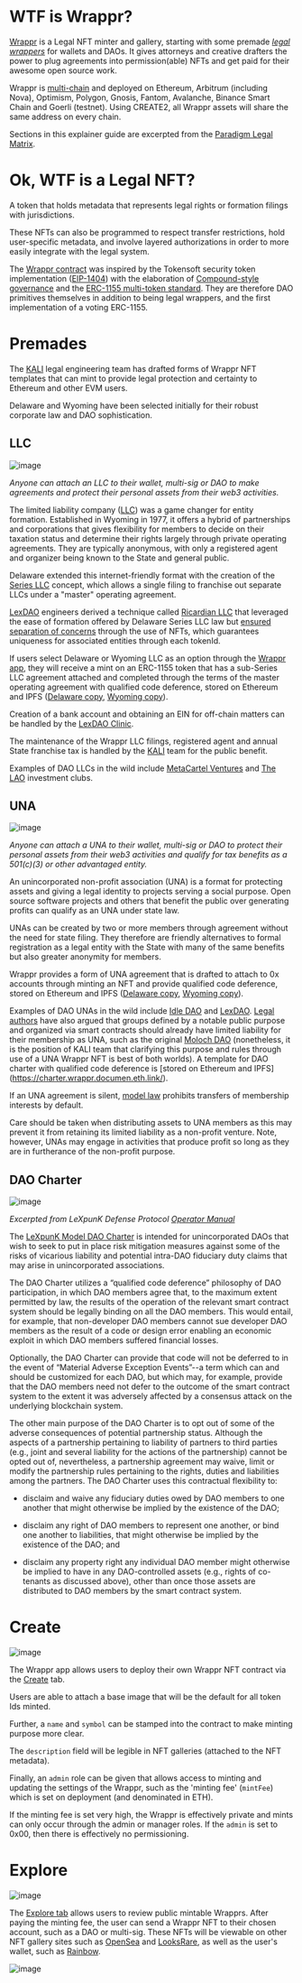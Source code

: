 # WTF is Wrappr?

[Wrappr](https://app.wrappr.wtf/) is a Legal NFT minter and gallery, starting with some premade *[legal wrappers](https://www.paradigm.xyz/2022/06/legal-options-for-daos)* for wallets and DAOs. It gives attorneys and creative drafters the power to plug agreements into permission(able) NFTs and get paid for their awesome open source work.

Wrappr is [multi-chain](https://github.com/kalidao/wrappr-ui/blob/main/src/constants/deployments.ts) and deployed on Ethereum, Arbitrum (including Nova), Optimism, Polygon, Gnosis, Fantom, Avalanche, Binance Smart Chain and Goerli (testnet). Using CREATE2, all Wrappr assets will share the same address on every chain.

Sections in this explainer guide are excerpted from the [Paradigm Legal Matrix](https://daos.paradigm.xyz/).

# Ok, WTF is a Legal NFT?

A token that holds metadata that represents legal rights or formation filings with jurisdictions. 

These NFTs can also be programmed to respect transfer restrictions, hold user-specific metadata, and involve layered authorizations in order to more easily integrate with the legal system. 

The [Wrappr contract](https://github.com/kalidao/wrappr/blob/main/contracts/Wrappr.sol) was inspired by the Tokensoft security token implementation ([EIP-1404](https://erc1404.org/)) with the elaboration of [Compound-style governance](https://github.com/compound-finance/compound-protocol/tree/master/contracts/Governance) and the [ERC-1155 multi-token standard](https://ethereum.org/en/developers/docs/standards/tokens/erc-1155/). They are therefore DAO primitives themselves in addition to being legal wrappers, and the first implementation of a voting ERC-1155.

# Premades

The [KALI](https://www.kali.gg/) legal engineering team has drafted forms of Wrappr NFT templates that can mint to provide legal protection and certainty to Ethereum and other EVM users.

Delaware and Wyoming have been selected initially for their robust corporate law and DAO sophistication.

## LLC

![image](https://user-images.githubusercontent.com/92001561/186155486-cc3080ef-4555-4b2d-a254-f242b3afa753.png)

*Anyone can attach an LLC to their wallet, multi-sig or DAO to make agreements and protect their personal assets from their web3 activities.*

The limited liability company ([LLC](https://mirror.xyz/kalico.eth/vqfVO70rkW3_D7MQA7oKlcf5yErlHt2mRUsY62hNkT0)) was a game changer for entity formation. Established in Wyoming in 1977, it offers a hybrid of partnerships and corporations that gives flexibility for members to decide on their taxation status and determine their rights largely through private operating agreements. They are typically anonymous, with only a registered agent and organizer being known to the State and general public.

Delaware extended this internet-friendly format with the creation of the [Series LLC](https://mirror.xyz/kalico.eth/PjwUyaJsHZIvJ3RfSMghcw_FS1ohrrQuXmD9XI5GJtk) concept, which allows a single filing to franchise out separate LLCs under a "master" operating agreement.

[LexDAO](https://www.lexdao.coop/) engineers derived a technique called [Ricardian LLC](https://ricardian.gitbook.io/ricardian-llc/) that leveraged the ease of formation offered by Delaware Series LLC law but [ensured separation of concerns](https://delawarebusinesstimes.com/sponsored-content/bizinsights/future-blockchain-blockchain-ledgers-help-protect-assets-within-delaware-series-llc/) through the use of NFTs, which guarantees uniqueness for associated entities through each tokenId.

If users select Delaware or Wyoming LLC as an option through the [Wrappr app](https://app.wrappr.wtf/), they will receive a mint on an ERC-1155 token that has a sub-Series LLC agreement attached and completed through the terms of the master operating agreement with qualified code deference, stored on Ethereum and IPFS ([Delaware copy](https://del.llc.wrappr.documen.eth.link/), [Wyoming copy](https://wy.llc.wrappr.documen.eth.link/)).

Creation of a bank account and obtaining an EIN for off-chain matters can be handled by the [LexDAO Clinic](https://j6dn81d0m26.typeform.com/to/BXwMVdWX).

The maintenance of the Wrappr LLC filings, registered agent and annual State franchise tax is handled by the [KALI](https://www.kali.gg/) team for the public benefit.

Examples of DAO LLCs in the wild include [MetaCartel Ventures](https://github.com/metacartel/MCV/blob/master/Legal/Grimoire%20and%20Exhibits/MCV-Grimoire-Final-All-Exhihbits.pdf) and [The LAO](https://medium.com/openlawofficial/the-lao-a-for-profit-limited-liability-autonomous-organization-9eae89c9669c) investment clubs.

## UNA

![image](https://user-images.githubusercontent.com/92001561/186155339-ce520914-4cb0-46f7-bb17-3696d0093327.png)

*Anyone can attach a UNA to their wallet, multi-sig or DAO to protect their personal assets from their web3 activities and qualify for tax benefits as a 501(c)(3) or other advantaged entity.*

An unincorporated non-profit association (UNA) is a format for protecting assets and giving a legal identity to projects serving a social purpose. Open source software projects and others that benefit the public over generating profits can qualify as an UNA under state law. 

UNAs can be created by two or more members through agreement without the need for state filing. They therefore are friendly alternatives to formal registration as a legal entity with the State with many of the same benefits but also greater anonymity for members. 

Wrappr provides a form of UNA agreement that is drafted to attach to 0x accounts through minting an NFT and provide qualified code deference, stored on Ethereum and IPFS ([Delaware copy](https://del.una.wrappr.documen.eth.link/), [Wyoming copy](https://wy.una.wrappr.documen.eth.link/)).

Examples of DAO UNAs in the wild include [Idle DAO](https://gov.idle.finance/t/legal-structure-for-the-idle-dao/682) and [LexDAO](https://lexdao.coop/). [Legal authors](https://github.com/LeXpunK-Army/LeXpunK_DAO_Defense_Protocol/blob/main/Operator's%20Manual%20-%20LeXpunK%20Legal%20Defense%20Protocol.pdf) have also argued that groups defined by a notable public purpose and organized via smart contracts should already have limited liability for their membership as UNA, such as the original [Moloch DAO](https://molochdao.com/) (nonetheless, it is the position of KALI team that clarifying this purpose and rules through use of a UNA Wrappr NFT is best of both worlds). A template for DAO charter with qualified code deference is [stored on Ethereum and IPFS] (https://charter.wrappr.documen.eth.link/).

If an UNA agreement is silent, [model law](https://www.uniformlaws.org/viewdocument/final-act-149?CommunityKey=40227d3a-8b5d-47c2-8cd0-b0ec12da97f9&tab=librarydocuments) prohibits transfers of membership interests by default.

Care should be taken when distributing assets to UNA members as this may prevent it from retaining its limited liability as a non-profit venture. Note, however, UNAs may engage in activities that produce profit so long as they are in furtherance of the non-profit purpose.

## DAO Charter

![image](https://user-images.githubusercontent.com/92001561/186155234-6099e490-b635-4b0f-a583-425f41f47974.png)

*Excerpted from LeXpunK Defense Protocol [Operator Manual](https://github.com/LeXpunK-Army/LeXpunK_DAO_Defense_Protocol/blob/main/Operator's%20Manual%20-%20LeXpunK%20Legal%20Defense%20Protocol.pdf)*

The [LeXpunK Model DAO Charter](https://dev.wrappr.wtf/wrappr/1/0xa958f8d815a037e8ede8194dad70f9a3f3f94041) is intended for unincorporated DAOs that wish to seek to put in place risk mitigation measures against some of the risks of vicarious liability and potential intra-DAO fiduciary duty claims that may arise in unincorporated associations.

The DAO Charter utilizes a “qualified code deference” philosophy of DAO participation, in which DAO members agree that, to the maximum extent permitted by law, the results of the operation of the relevant smart contract system should be legally binding on all the DAO members. This would entail, for example, that non-developer DAO members cannot sue developer DAO members as the result of a code or design error enabling an economic exploit in which DAO members suffered financial losses. 

Optionally, the DAO Charter can provide that code will not be deferred to in the event of “Material Adverse Exception Events”--a term which can and should be customized for each DAO, but which may, for example, provide that the DAO members need not defer to the outcome of the smart contract system to the extent it was adversely affected by a consensus attack on the underlying blockchain system.

The other main purpose of the DAO Charter is to opt out of some of the adverse consequences of potential partnership status. Although the aspects of a partnership pertaining to liability of partners to third parties (e.g., joint and several liability for the actions of the partnership) cannot be opted out of, nevertheless, a partnership agreement may waive, limit or modify the partnership rules pertaining to the rights, duties and liabilities among the partners. The DAO Charter uses this contractual flexibility to:

* disclaim and waive any fiduciary duties owed by DAO members to one another that might otherwise be implied by the existence of the DAO;

* disclaim any right of DAO members to represent one another, or bind one another to liabilities, that might otherwise be implied by the existence of the DAO; and

* disclaim any property right any individual DAO member might otherwise be implied to have in any DAO-controlled assets (e.g., rights of co-tenants as discussed above), other than once those assets are distributed to DAO members by the smart contract system.

# Create

![image](https://user-images.githubusercontent.com/92001561/185824141-0ca61586-3baf-48b0-b262-01824c3f4234.png)

The Wrappr app allows users to deploy their own Wrappr NFT contract via the [Create](https://app.wrappr.wtf/create) tab. 

Users are able to attach a base image that will be the default for all token Ids minted. 

Further, a `name` and `symbol` can be stamped into the contract to make minting purpose more clear. 

The `description` field will be legible in NFT galleries (attached to the NFT metadata). 

Finally, an `admin` role can be given that allows access to minting and updating the settings of the Wrappr, such as the 'minting fee' (`mintFee`) which is set on deployment (and denominated in ETH). 

If the minting fee is set very high, the Wrappr is effectively private and mints can only occur through the admin or manager roles. If the `admin` is set to 0x00, then there is effectively no permissioning.

# Explore

![image](https://user-images.githubusercontent.com/92001561/185830304-698a4c2b-1da2-4a12-93d4-edec8830b940.png)

The [Explore tab](https://app.wrappr.wtf/explore) allows users to review public mintable Wrapprs. After paying the minting fee, the user can send a Wrappr NFT to their chosen account, such as a DAO or multi-sig. These NFTs will be viewable on other NFT gallery sites such as [OpenSea](https://opensea.io/) and [LooksRare](https://looksrare.org/), as well as the user's wallet, such as [Rainbow](https://rainbow.me/).

![image](https://user-images.githubusercontent.com/92001561/185830350-dcaaad99-b17a-4a04-aa2a-03c2df5ede25.png)

